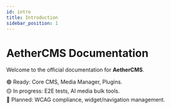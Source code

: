 ```yaml
---
id: intro
title: Introduction
sidebar_position: 1
---
```


# AetherCMS Documentation

Welcome to the official documentation for **AetherCMS**.

🟢 Ready: Core CMS, Media Manager, Plugins.  
🟡 In progress: E2E tests, AI media bulk tools.  
🔵 Planned: WCAG compliance, widget/navigation management.

